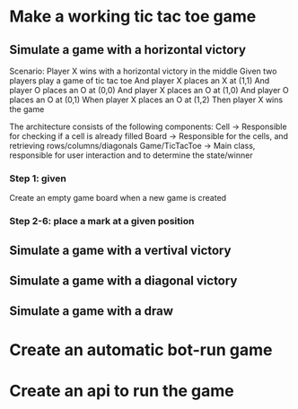 # Make a working tic tac toe game

## Simulate a game with a horizontal victory

Scenario: Player X wins with a horizontal victory in the middle
	Given two players play a game of tic tac toe
    And player X places an X at (1,1)
    And player O places an O at (0,0)
    And player X places an O at (1,0)
    And player O places an O at (0,1)
	When player X places an O at (1,2)
    Then player X wins the game

The architecture consists of the following components:
Cell -> Responsible for checking if a cell is already filled
Board -> Responsible for the cells, and retrieving rows/columns/diagonals
Game/TicTacToe -> Main class, responsible for user interaction and to determine the state/winner

### Step 1: given
Create an empty game board when a new game is created

### Step 2-6: place a mark at a given position

## Simulate a game with a vertival victory

## Simulate a game with a diagonal victory

## Simulate a game with a draw

# Create an automatic bot-run game

# Create an api to run the game